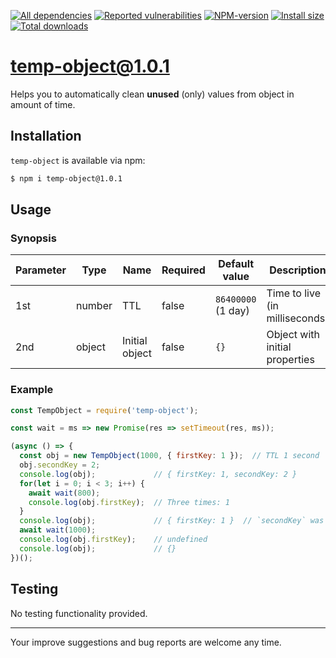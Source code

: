 [![All dependencies](https://img.shields.io/librariesio/release/npm/temp-object/1.0.1?style=flat-square "All dependencies of temp-object@1.0.1")](https://libraries.io/npm/temp-object/1.0.1)
[![Reported vulnerabilities](https://img.shields.io/snyk/vulnerabilities/npm/temp-object@1.0.1?style=flat-square "Reported vulnerabilities of temp-object@1.0.1")](https://snyk.io/test/npm/temp-object/1.0.1)
[![NPM-version](https://img.shields.io/badge/npm-v1.0.1-blue.svg?style=flat-square&&logo=npm "Current NPM-version")](https://www.npmjs.com/package/temp-object/v/1.0.1)
[![Install size](https://flat.badgen.net/packagephobia/install/temp-object@1.0.1?label=size 'Install size of temp-object@1.0.1')](https://packagephobia.now.sh/result?p=temp-object@1.0.1)
[![Total downloads](https://img.shields.io/npm/dt/temp-object?style=flat-square "Total downloads for all the time")](https://npm-stat.com/charts.html?package=temp-object)

# temp-object@1.0.1

Helps you to automatically clean **unused** (only) values from object in amount of time.

## Installation
`temp-object` is available via npm:
``` bash
$ npm i temp-object@1.0.1
```

## Usage
### Synopsis
| Parameter | Type   | Name           | Required | Default value      | Description                    |
|-----------|--------|----------------|----------|--------------------|--------------------------------|
| 1st       | number | TTL            | false    | `86400000` (1 day) | Time to live (in milliseconds) |
| 2nd       | object | Initial object | false    | `{}`               | Object with initial properties |

### Example
``` js
const TempObject = require('temp-object');

const wait = ms => new Promise(res => setTimeout(res, ms));

(async () => {
  const obj = new TempObject(1000, { firstKey: 1 });  // TTL 1 second
  obj.secondKey = 2;
  console.log(obj);             // { firstKey: 1, secondKey: 2 }
  for(let i = 0; i < 3; i++) {
    await wait(800);
    console.log(obj.firstKey);  // Three times: 1
  }
  console.log(obj);             // { firstKey: 1 }  // `secondKey` was expired
  await wait(1000);
  console.log(obj.firstKey);    // undefined
  console.log(obj);             // {}
})();
```

## Testing
No testing functionality provided.

---

Your improve suggestions and bug reports are welcome any time.
